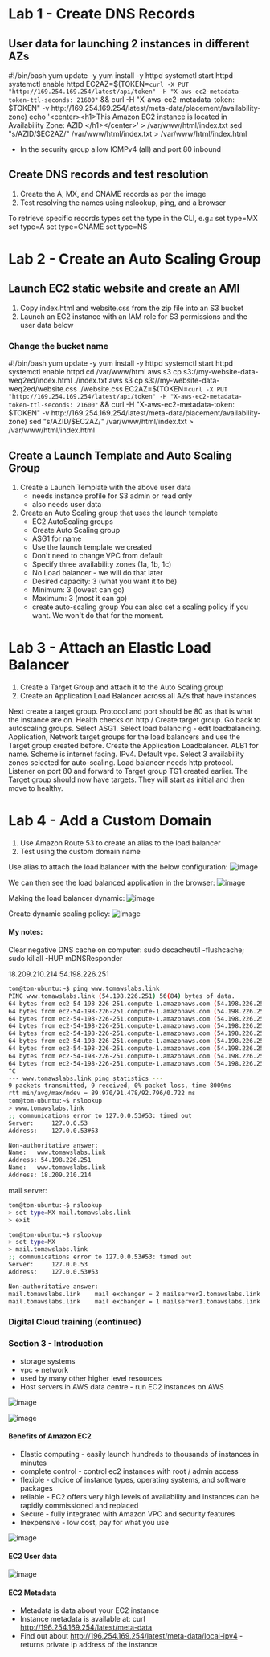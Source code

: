 # Lab 1 - Create DNS Records


## User data for launching 2 instances in different AZs

#!/bin/bash
yum update -y
yum install -y httpd
systemctl start httpd
systemctl enable httpd
EC2AZ=$(TOKEN=`curl -X PUT "http://169.254.169.254/latest/api/token" -H "X-aws-ec2-metadata-token-ttl-seconds: 21600"` && curl -H "X-aws-ec2-metadata-token: $TOKEN" -v http://169.254.169.254/latest/meta-data/placement/availability-zone)
echo '<center><h1>This Amazon EC2 instance is located in Availability Zone: AZID </h1></center>' > /var/www/html/index.txt
sed "s/AZID/$EC2AZ/" /var/www/html/index.txt > /var/www/html/index.html

- In the security group allow ICMPv4 (all) and port 80 inbound

## Create DNS records and test resolution

1. Create the A, MX, and CNAME records as per the image
2. Test resolving the names using nslookup, ping, and a browser

To retrieve specific records types set the type in the CLI, e.g.:
set type=MX
set type=A
set type=CNAME
set type=NS

# Lab 2 - Create an Auto Scaling Group

## Launch EC2 static website and create an AMI

1. Copy index.html and website.css from the zip file into an S3 bucket
2. Launch an EC2 instance with an IAM role for S3 permissions and the user data below

### Change the bucket name

#!/bin/bash
yum update -y
yum install -y httpd
systemctl start httpd
systemctl enable httpd
cd /var/www/html
aws s3 cp s3://my-website-data-weq2ed/index.html ./index.txt
aws s3 cp s3://my-website-data-weq2ed/website.css ./website.css
EC2AZ=$(TOKEN=`curl -X PUT "http://169.254.169.254/latest/api/token" -H "X-aws-ec2-metadata-token-ttl-seconds: 21600"` && curl -H "X-aws-ec2-metadata-token: $TOKEN" -v http://169.254.169.254/latest/meta-data/placement/availability-zone)
sed "s/AZID/$EC2AZ/" /var/www/html/index.txt > /var/www/html/index.html

## Create a Launch Template and Auto Scaling Group

1. Create a Launch Template with the above user data
    - needs instance profile for S3 admin or read only
    - also needs user data
2. Create an Auto Scaling group that uses the launch template
    - EC2 AutoScaling groups
    - Create Auto Scaling group
    - ASG1 for name
    - Use the launch template we created
    - Don't need to change VPC from default
    - Specify three availability zones (1a, 1b, 1c)
    - No Load balancer - we will do that later
    - Desired capacity: 3 (what you want it to be)
    - Minimum: 3 (lowest can go)
    - Maximum: 3 (most it can go)
    - create auto-scaling group
You can also set a scaling policy if you want. We won't do that for the moment.

# Lab 3 - Attach an Elastic Load Balancer

1. Create a Target Group and attach it to the Auto Scaling group
2. Create an Application Load Balancer across all AZs that have instances

Next create a target group. Protocol and port should be 80 as that is what the instance are on.
Health checks on http /
Create target group. Go back to autoscaling groups. Select ASG1. Select load balancing - edit loadbalancing. Application, Network target groups for the load balancers and use the Target group created before.
Create the Application Loadbalancer. ALB1 for name. Scheme is internet facing. IPv4. Default vpc. Select 3 availability zones selected for auto-scaling.
Load balancer needs http protocol. Listener on port 80 and forward to Target group TG1 created earlier. The Target group should now have targets. They will start as initial and then move to healthy.

# Lab 4 - Add a Custom Domain

1. Use Amazon Route 53 to create an alias to the load balancer
2. Test using the custom domain name

Use alias to attach the load balancer with the below configuration:
![image](https://github.com/TomSpencerLondon/digital-cloud/assets/27693622/f8396b84-9e03-4e21-be10-cb1b59b5937e)

We can then see the load balanced application in the browser:
![image](https://github.com/TomSpencerLondon/digital-cloud/assets/27693622/343f0137-631a-4eaa-8d57-8d9e316a0632)


Making the load balancer dynamic:
![image](https://github.com/TomSpencerLondon/digital-cloud/assets/27693622/a8ac7539-fdcf-4cbc-ae5c-c8bf22375495)


Create dynamic scaling policy:
![image](https://github.com/TomSpencerLondon/digital-cloud/assets/27693622/d336117a-d278-4935-b235-c967fe995ed9)


#### My notes:
Clear negative DNS cache on computer:
sudo dscacheutil -flushcache; sudo killall -HUP mDNSResponder

18.209.210.214
54.198.226.251

```bash
tom@tom-ubuntu:~$ ping www.tomawslabs.link
PING www.tomawslabs.link (54.198.226.251) 56(84) bytes of data.
64 bytes from ec2-54-198-226-251.compute-1.amazonaws.com (54.198.226.251): icmp_seq=1 ttl=107 time=91.8 ms
64 bytes from ec2-54-198-226-251.compute-1.amazonaws.com (54.198.226.251): icmp_seq=2 ttl=107 time=91.3 ms
64 bytes from ec2-54-198-226-251.compute-1.amazonaws.com (54.198.226.251): icmp_seq=3 ttl=107 time=90.0 ms
64 bytes from ec2-54-198-226-251.compute-1.amazonaws.com (54.198.226.251): icmp_seq=4 ttl=107 time=90.9 ms
64 bytes from ec2-54-198-226-251.compute-1.amazonaws.com (54.198.226.251): icmp_seq=5 ttl=107 time=91.8 ms
64 bytes from ec2-54-198-226-251.compute-1.amazonaws.com (54.198.226.251): icmp_seq=6 ttl=107 time=92.8 ms
64 bytes from ec2-54-198-226-251.compute-1.amazonaws.com (54.198.226.251): icmp_seq=7 ttl=107 time=91.4 ms
64 bytes from ec2-54-198-226-251.compute-1.amazonaws.com (54.198.226.251): icmp_seq=8 ttl=107 time=91.6 ms
64 bytes from ec2-54-198-226-251.compute-1.amazonaws.com (54.198.226.251): icmp_seq=9 ttl=107 time=91.7 ms
^C
--- www.tomawslabs.link ping statistics ---
9 packets transmitted, 9 received, 0% packet loss, time 8009ms
rtt min/avg/max/mdev = 89.970/91.478/92.796/0.722 ms
tom@tom-ubuntu:~$ nslookup
> www.tomawslabs.link
;; communications error to 127.0.0.53#53: timed out
Server:		127.0.0.53
Address:	127.0.0.53#53

Non-authoritative answer:
Name:	www.tomawslabs.link
Address: 54.198.226.251
Name:	www.tomawslabs.link
Address: 18.209.210.214

```

mail server:
```bash
tom@tom-ubuntu:~$ nslookup
> set type=MX mail.tomawslabs.link
> exit

tom@tom-ubuntu:~$ nslookup
> set type=MX
> mail.tomawslabs.link
;; communications error to 127.0.0.53#53: timed out
Server:		127.0.0.53
Address:	127.0.0.53#53

Non-authoritative answer:
mail.tomawslabs.link	mail exchanger = 2 mailserver2.tomawslabs.link.
mail.tomawslabs.link	mail exchanger = 1 mailserver1.tomawslabs.link.
```


### Digital Cloud training (continued)

### Section 3 - Introduction
- storage systems
- vpc + network
- used by many other higher level resources
- Host servers in AWS data centre - run EC2 instances on AWS

![image](https://github.com/TomSpencerLondon/digital-cloud/assets/27693622/f2b97514-3938-477e-9a55-4de9cf72d2e8)

![image](https://github.com/TomSpencerLondon/digital-cloud/assets/27693622/8793b0a0-ad5e-44f3-ad56-6e9d3c25e583)

#### Benefits of Amazon EC2
- Elastic computing - easily launch hundreds to thousands of instances in minutes
- complete control - control ec2 instances with root / admin access
- flexible - choice of instance types, operating systems, and software packages
- reliable - EC2 offers very high levels of availability and instances can be rapidly commissioned and replaced
- Secure - fully integrated with Amazon VPC and security features
- Inexpensive - low cost, pay for what you use

![image](https://github.com/TomSpencerLondon/digital-cloud/assets/27693622/6d544a37-06f2-47f9-a3d9-0e2430f54ff4)


#### EC2 User data 

![image](https://github.com/TomSpencerLondon/digital-cloud/assets/27693622/62cb0334-dddd-489c-81f2-fff90c26f3ff)

#### EC2 Metadata
- Metadata is data about your EC2 instance
- Instance metadata is available at: curl http://196.254.169.254/latest/meta-data
- Find out about http://196.254.169.254/latest/meta-data/local-ipv4 - returns private ip address of the instance

